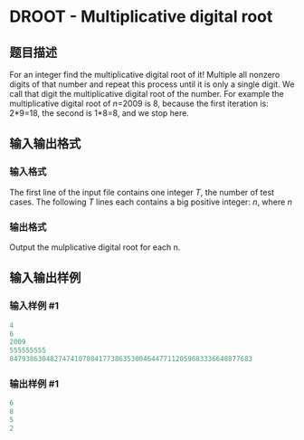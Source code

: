 # DROOT - Multiplicative digital root

## 题目描述

For an integer find the multiplicative digital root of it! Multiple all nonzero digits of that number and repeat this process until it is only a single digit. We call that digit the multiplicative digital root of the number. For example the multiplicative digital root of _n_=2009 is 8, because the first iteration is: 2\*9=18, the second is 1\*8=8, and we stop here.

## 输入输出格式

### 输入格式

 The first line of the input file contains one integer _T_, the number of test cases. The following _T_ lines each contains a big positive integer: _n_, where _n_

### 输出格式

Output the mulplicative digital root for each n.

## 输入输出样例

### 输入样例 #1

```cpp
4
6
2009
555555555
847938630482747410708417738635300464477112059683336648877683
```


### 输出样例 #1

```cpp
6
8
5
2
```


